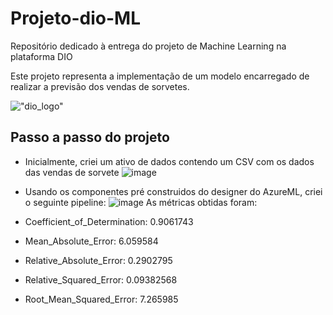 # Projeto-dio-ML
Repositório dedicado à entrega do projeto de Machine Learning na plataforma DIO

Este projeto representa a implementação de um modelo encarregado de realizar a previsão dos vendas de sorvetes.

!["dio_logo"](https://www.ifsc.edu.br/documents/1035121/2170426/dio.png/ab47310a-b7a6-49d2-b3c1-72e88a7c99ed?t=1625144670996)

## Passo a passo do projeto

- Inicialmente, criei um ativo de dados contendo um CSV com os dados das vendas de sorvete
![image](https://github.com/user-attachments/assets/0084b08e-acfd-4f3f-b361-d8fe4d71c0ba)

- Usando os componentes pré construidos do designer do AzureML, criei o seguinte pipeline:
![image](https://github.com/user-attachments/assets/5543db2e-c463-4827-8eb1-e0fc9b4cf727)
As métricas obtidas foram:

- Coefficient_of_Determination: 0.9061743
- Mean_Absolute_Error: 6.059584
- Relative_Absolute_Error: 0.2902795
- Relative_Squared_Error: 0.09382568
- Root_Mean_Squared_Error: 7.265985
